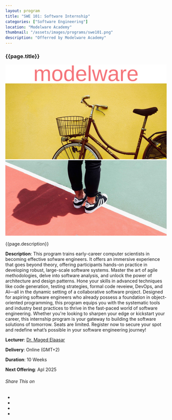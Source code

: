 ```yaml
---
layout: program
title: "SWE 101: Software Internship"
categories: ["Software Engineering"]
location: "Modelware Academy"
thumbnail: "/assets/images/programs/swe101.png"
description: "Offerred by Modelware Academy"
---
```

<div class="col-lg-8 text-center">
<h3 class="mb-3 mt">{{page.title}}</h3>

<div class="col-lg-12 mt">
	<div class="carousel slide" id="single-slide">
		<div class="carousel-inner">
			<div class="carousel-item active">
				<img src="/assets/images/logo2.svg" alt="" class="img-fluid">
			</div>
			<div class="carousel-item">
				<img src="/assets/images/blog/blog-single.jpg" alt="" class="img-fluid">
			</div>
			<div class="carousel-item">
				<img src="/assets/images/portfolio/portfolio-single.jpg" alt="" class="img-fluid">
			</div>
		</div>
	</div>
</div>

<p>{{page.description}}</p>

<div class="col-lg-12 text-left mt-5">
	<p><b>Description</b>: This program trains early-career computer scientists in becoming effective sofware engineers. It offers an immersive experience that goes beyond theory, offering participants hands-on practice in developing robust, large-scale software systems. Master the art of agile methodologies, delve into software analysis, and unlock the power of architecture and design patterns. Hone your skills in advanced techniques like code generation, testing strategies, formal code reveiew, DevOps, and AI—all in the dynamic setting of a collaborative software project. Designed for aspiring software engineers who already possess a foundation in object-oriented programming, this program equips you with the systematic tools and industry best practices to thrive in the fast-paced world of software engineering. Whether you're looking to sharpen your edge or kickstart your career, this internship program is your gateway to building the software solutions of tomorrow. Seats are limited. Register now to secure your spot and redefine what’s possible in your software engineering journey!</p>
	<p><b>Lecturer</b>: <a href="/maged-elaasar.html">Dr. Maged Elaasar</a></p>
	<p><b>Delivery</b>: Online (GMT+2)</p>
	<p><b>Duration</b>: 10 Weeks</p>
	<p><b>Next Offering</b>: Apl 2025</p>
</div>

<div class="post-single-share py-4 mt-4 mb+5">
		<h6 class="text-white">Share This on</h6>
		<ul class="list-inline socials-links mb-0">
			<li class="list-inline-item">
				<a href="#" class="active"><i class="ti-facebook"></i></a>
			</li>
			<li class="list-inline-item">
				<a href="#"><i class="ti-twitter"></i></a>
			</li>
			<li class="list-inline-item">
				<a href="#"><i class="ti-vimeo"></i></a>
			</li>
			<li class="list-inline-item">
				<a href="#"><i class="ti-linkedin"></i></a>
			</li>
		</ul>
	</div>
</div>